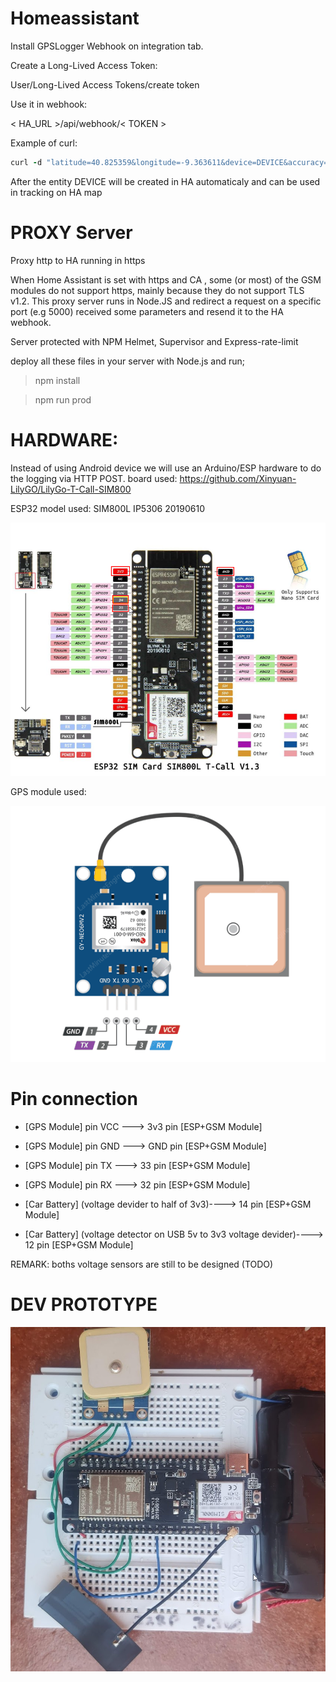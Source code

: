 # Homeassistant
Install GPSLogger Webhook on integration tab.

Create a Long-Lived Access Token:

User/Long-Lived Access Tokens/create token

Use it in webhook:

< HA_URL >/api/webhook/< TOKEN >


Example of curl:

```ruby
curl -d "latitude=40.825359&longitude=-9.363611&device=DEVICE&accuracy=10&battery=20&speed=10&altitude=100" -H "Content-Type: application/x-www-form-urlencoded" -X POST https://<HA_URL>/api/webhook/<token>
```


After the entity DEVICE will be created in HA automaticaly and can be used in tracking on HA map


# PROXY Server
Proxy http to HA running in https 

When Home Assistant is set with https and CA , some (or most) of the GSM modules do not support https, mainly because they do not support TLS v1.2.
This proxy server runs in Node.JS and redirect a request on a specific port (e.g 5000) received some parameters and resend it to the HA webhook.


Server protected with NPM Helmet, Supervisor and Express-rate-limit 

deploy all these files in your server with Node.js and run;
> npm install

> npm run prod


# HARDWARE:
Instead of using Android device we will use an Arduino/ESP hardware to do the logging via HTTP POST.
board used: https://github.com/Xinyuan-LilyGO/LilyGo-T-Call-SIM800

ESP32 model used: SIM800L IP5306 20190610

![ESP+GSM module](/HARDWARE/images/TTGO_T-Call.png)


GPS module used:

![GPS module](/HARDWARE/images/gps.png)



# Pin connection


+ [GPS Module] pin VCC ---> 3v3 pin [ESP+GSM Module]

+ [GPS Module] pin GND ---> GND pin [ESP+GSM Module]

+ [GPS Module] pin TX  ---> 33 pin [ESP+GSM Module]

+ [GPS Module] pin RX  ---> 32 pin [ESP+GSM Module] 

+ [Car Battery] (voltage devider to half of 3v3)----> 14 pin [ESP+GSM Module]

+ [Car Battery] (voltage detector on USB 5v to 3v3 voltage devider)----> 12 pin [ESP+GSM Module]

REMARK: boths voltage sensors are still to be designed (TODO)


# DEV PROTOTYPE
![Breadboard](/HARDWARE/images/board.png)
